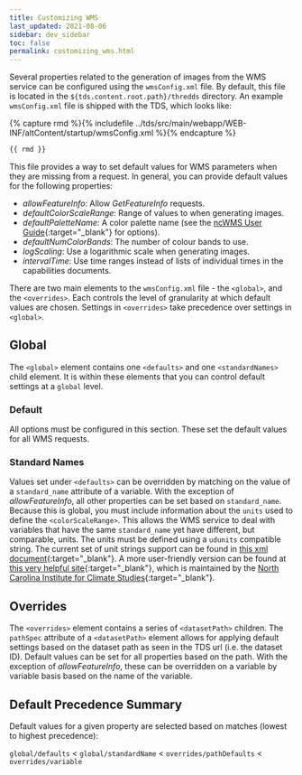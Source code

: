 ```yaml
---
title: Customizing WMS
last_updated: 2021-08-06
sidebar: dev_sidebar
toc: false
permalink: customizing_wms.html
---
```


Several properties related to the generation of images from the WMS service can be configured using the `wmsConfig.xml` file.
By default, this file is located in the `${tds.content.root.path}/thredds` directory.
An example `wmsConfig.xml` file is shipped with the TDS, which looks like:

{% capture rmd %}{% includefile ../tds/src/main/webapp/WEB-INF/altContent/startup/wmsConfig.xml %}{% endcapture %}

~~~xml
{{ rmd }}
~~~

This file provides a way to set default values for WMS parameters when they are missing from a request.
In general, you can provide default values for the following properties:
 * _allowFeatureInfo_: Allow _GetFeatureInfo_ requests.
 * _defaultColorScaleRange_: Range of values to when generating images.
 * _defaultPaletteName_: A color palette name (see the [ncWMS User Guide](https://reading-escience-centre.gitbooks.io/ncwms-user-guide/content/04-usage.html#getmap){:target="_blank"} for options).
 * _defaultNumColorBands_: The number of colour bands to use.
 * _logScaling_: Use a logarithmic scale when generating images.
 * _intervalTime_: Use time ranges instead of lists of individual times in the capabilities documents.

There are two main elements to the `wmsConfig.xml` file - the `<global>`, and the `<overrides>`.
Each controls the level of granularity at which default values are chosen.
Settings in `<overrides>` take precedence over settings in `<global>`.

## Global

The `<global>` element contains one `<defaults>` and one `<standardNames>` child element.
It is within these elements that you can control default settings at a `global` level.

### Default

All options must be configured in this section.
These set the default values for all WMS requests.

### Standard Names

Values set under `<defaults>` can be overridden by matching on the value of a `standard_name` attribute of a variable.
With the exception of _allowFeatureInfo_, all other properties can be set based on `standard_name`.
Because this is global, you must include information about the `units` used to define the `<colorScaleRange>`.
This allows the WMS service to deal with variables that have the same `standard_name` yet have different, but comparable, units.
The units must be defined using a `udunits` compatible string.
The current set of unit strings support can be found in [this xml document](https://docs.unidata.ucar.edu/thredds/udunits2/current/udunits2_combined.xml){:target="_blank"}.
A more user-friendly version can be found at [this very helpful site](https://ncics.org/portfolio/other-resources/udunits2/){:target="_blank"}, which is maintained by the [North Carolina Institute for Climate Studies](https://ncics.org/){:target="_blank"}.

## Overrides

The `<overrides>` element contains a series of `<datasetPath>` children.
The `pathSpec` attribute of a `<datasetPath>` element allows for applying default settings based on the dataset path as seen in the TDS url (i.e. the dataset ID).
Default values can be set for all properties based on the path.
With the exception of _allowFeatureInfo_, these can be overridden on a variable by variable basis based on the name of the variable.

## Default Precedence Summary

Default values for a given property are selected based on matches (lowest to highest precedence):

`global/defaults` < `global/standardName` < `overrides/pathDefaults` < `overrides/variable`
